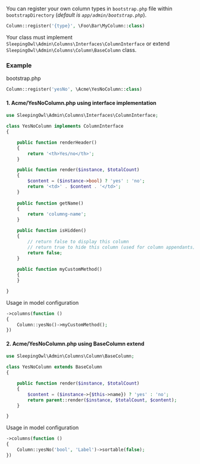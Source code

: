 You can register your own column types in `bootstrap.php` file within `bootstrapDirectory` (*default is `app/admin/bootstrap.php`*).

```php
Column::register('{type}', \Foo\Bar\MyColumn::class)
```

Your class must implement `SleepingOwl\Admin\Columns\Interfaces\ColumnInterface` or extend `SleepingOwl\Admin\Columns\Column\BaseColumn` class.

### Example

bootstrap.php

```php
Column::register('yesNo', \Acme\YesNoColumn::class)
```

#### 1. Acme/YesNoColumn.php using interface implementation

```php
use SleepingOwl\Admin\Columns\Interfaces\ColumnInterface;

class YesNoColumn implements ColumnInterface
{

	public function renderHeader()
	{
		return '<th>Yes/no</th>';
	}

	public function render($instance, $totalCount)
	{
		$content = ($instance->bool) ? 'yes' : 'no';
		return '<td>' . $content . '</td>';
	}
	
	public function getName()
	{
		return 'columng-name';
	}

	public function isHidden()
	{
		// return false to display this column
		// return true to hide this column (used for column appendants)
		return false;
	}
	
	public function myCustomMethod()
	{
	}

}
```

Usage in model configuration

```php
->columns(function ()
{
	Column::yesNo()->myCustomMethod();
})
```

#### 2. Acme/YesNoColumn.php using BaseColumn extend

```php
use SleepingOwl\Admin\Columns\Column\BaseColumn;

class YesNoColumn extends BaseColumn
{

	public function render($instance, $totalCount)
	{
		$content = ($instance->{$this->name}) ? 'yes' : 'no';
		return parent::render($instance, $totalCount, $content);
	}

}
```

Usage in model configuration

```php
->columns(function ()
{
	Column::yesNo('bool', 'Label')->sortable(false);
})
```

